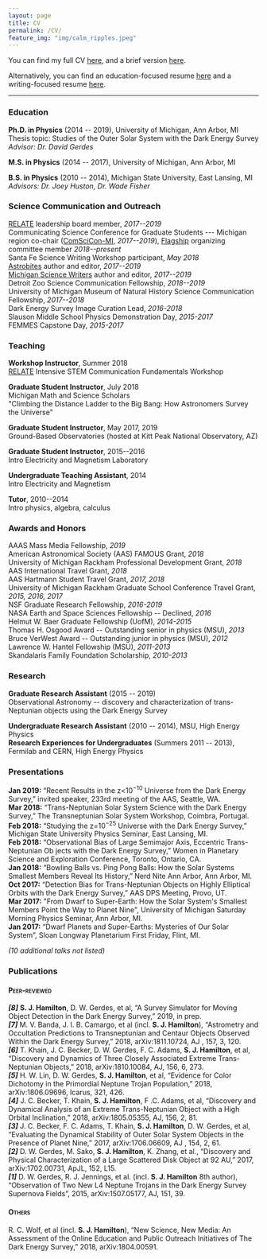 ```yaml
---
layout: page
title: CV
permalink: /CV/
feature_img: "img/calm_ripples.jpeg"
---
```


You can find my full CV <a
href="https://drive.google.com/file/d/0B_dvQtq8UPvuUU1mTXhIdmNjbDA/view"
target="_blank">here</a>, and a brief version <a
href="https://drive.google.com/file/d/0B_dvQtq8UPvudmNxWVlzeWltY00/view"
target="_blank">here</a>.

Alternatively, you can find an education-focused resume <a
href="https://drive.google.com/file/d/1Lv5gDS-qiEeb310JUZ1t1U0Gg_W7v5BI/view?usp=sharing"
target="_blank"> here</a> and a writing-focused resume <a
href="https://drive.google.com/file/d/1uI822nZo5OCbnQOWRNJODRpzJfdi588r/view?usp=sharing"
target="_blank"> here</a>.

---

### Education

**Ph.D. in Physics** (2014 -- 2019), University of Michigan, Ann Arbor, MI<br>
Thesis topic: Studies of the Outer Solar System with the Dark Energy Survey<br>
*Advisor: Dr. David Gerdes*

**M.S. in Physics** (2014 -- 2017), University of Michigan, Ann Arbor, MI

**B.S. in Physics** (2010 -- 2014), Michigan State University, East Lansing, MI <br>
*Advisors: Dr. Joey Huston, Dr. Wade Fisher*


### Science Communication and Outreach

[RELATE] leadership board member, *2017--2019*<br>
Communicating Science Conference for Graduate Students --- Michigan region
co-chair ([ComSciCon-MI], *2017--2019*), [Flagship] organizing committee member *2018--present*<br>
Santa Fe Science Writing Workshop participant, *May 2018* <br>
[Astrobites] author and editor, *2017--2019*<br>
[Michigan Science Writers] author and editor, *2017--2019*<br>
Detroit Zoo Science Communication Fellowship, *2018--2019*<br>
University of Michigan Museum of Natural History Science Communication Fellowship, *2017--2018*<br>
Dark Energy Survey Image Curation Lead, *2016-2018* <br>
Slauson Middle School Physics Demonstration Day, *2015-2017* <br>
FEMMES Capstone Day, *2015-2017*


### Teaching

**Workshop Instructor**, Summer 2018<br>
[RELATE] Intensive STEM Communication Fundamentals Workshop

**Graduate Student Instructor**, July 2018<br>
Michigan Math and Science Scholars<br>
"Climbing the Distance Ladder to the Big Bang: How Astronomers Survey the Universe"

**Graduate Student Instructor**, May 2017, 2019<br>
Ground-Based Observatories (hosted at Kitt Peak National Observatory, AZ)

**Graduate Student Instructor**, 2015--2016<br>
Intro Electricity and Magnetism Laboratory

**Undergraduate Teaching Assistant**, 2014 <br>
Intro Electricity and Magnetism

**Tutor**, 2010--2014 <br>
Intro physics, algebra, calculus


### Awards and Honors

AAAS Mass Media Fellowship, *2019* <br>
American Astronomical Society (AAS) FAMOUS Grant, *2018* <br>
University of Michigan Rackham Professional Development Grant, *2018* <br>
AAS International Travel Grant, *2018* <br>
AAS Hartmann Student Travel Grant, *2017, 2018*<br>
University of Michigan Rackham Graduate School Conference Travel Grant, *2015,
2016, 2017*<br>
NSF Graduate Research Fellowship, *2016-2019* <br>
NASA Earth and Space Sciences Fellowship -- Declined, *2016* <br>
Helmut W. Baer Graduate Fellowship  (UofM), *2014-2015* <br>
Thomas H. Osgood Award -- Outstanding senior in physics (MSU), *2013* <br>
Bruce VerWest Award -- Outstanding junior in physics (MSU), *2012* <br>
Lawrence W. Hantel Fellowship (MSU), *2011-2013* <br>
Skandalaris Family Foundation Scholarship, *2010-2013*


### Research

**Graduate Research Assistant** (2015 -- 2019)<br>
Observational Astronomy -- discovery and characterization of trans-Neptunian
objects using the Dark Energy Survey

**Undergraduate Research Assistant** (2010 -- 2014), MSU, High Energy Physics <br>
**Research Experiences for Undergraduates** (Summers 2011 -- 2013), Fermilab and
CERN, High Energy Physics


### Presentations

**Jan 2019:** “Recent Results in the z<10<sup>−10</sup> Universe from the Dark Energy Survey,” invited
speaker, 233rd meeting of the AAS, Seattle, WA.<br>
**Mar 2018:** “Trans-Neptunian Solar System Science with the Dark Energy Survey,” The
Transneptunian Solar System Workshop, Coimbra, Portugal.<br>
**Feb 2018:** “Studying the z=10<sup>−25</sup> Universe with the Dark Energy Survey,”
Michigan State University Physics Seminar, East Lansing, MI.<br>
**Feb 2018:** “Observational Bias of Large Semimajor Axis, Eccentric
Trans-Neptunian Ob jects with the Dark Energy Survey,” Women in Planetary
Science and Exploration Conference, Toronto, Ontario, CA.<br>
**Jan 2018:** “Bowling Balls vs. Ping Pong Balls: How the Solar Systems Smallest
Members Reveal Its History,” Nerd Nite Ann Arbor, Ann Arbor, MI.<br>
**Oct 2017:** “Detection Bias for Trans-Neptunian Objects on Highly Elliptical
Orbits with the Dark Energy Survey,” AAS DPS Meeting, Provo, UT.<br>
**Mar 2017:** "From Dwarf to Super-Earth: How the Solar System's Smallest Members Point the
Way to Planet Nine", University of Michigan Saturday Morning Physics Seminar,
Ann Arbor, MI.<br>
**Jan 2017:** “Dwarf Planets and Super-Earths: Mysteries of Our Solar System”, Sloan Longway
Planetarium First Friday, Flint, MI.

_(10 additional talks not listed)_


### Publications

#### <span style="font-variant:small-caps;">Peer-reviewed</span>


***[8]*** **S. J. Hamilton**, D. W. Gerdes, et al, “A Survey Simulator for Moving Object
Detection in the Dark Energy Survey,” 2019, in prep. <br>
***[7]*** M. V. Banda, J. I. B. Camargo, et al (incl. **S. J. Hamilton**), “Astrometry and
Occultation Predictions to Transneptunian and Centaur Objects Observed Within
the Dark Energy Survey,” 2018, arXiv:1811.10724, AJ , 157, 3, 120. <br>
***[6]*** T. Khain, J. C. Becker, D. W. Gerdes, F. C. Adams, **S. J. Hamilton**, et al,
“Discovery and Dynamics of Three Closely Associated Extreme Trans-Neptunian
Objects,” 2018, arXiv:1810.10084, AJ, 156, 6, 273. <br>
***[5]*** H. W. Lin, D. W. Gerdes, **S. J. Hamilton**, et al, “Evidence for Color
Dichotomy in the Primordial Neptune Trojan Population,” 2018, arXiv:1806.09696,
Icarus, 321, 426. <br>
***[4]*** J. C. Becker, T. Khain, **S. J. Hamilton**, F .C. Adams, et al,
“Discovery and Dynamical Analysis of an Extreme Trans-Neptunian Object with a
High Orbital Inclination,” 2018, arXiv:1805.05355, AJ, 156, 2, 81. <br>
***[3]*** J. C. Becker, F. C. Adams, T. Khain, **S. J. Hamilton**, D. W. Gerdes,
et al, “Evaluating the Dynamical Stability of Outer Solar System Objects in the
Presence of Planet Nine,” 2017, arXiv:1706.06609, AJ , 154, 2, 61. <br>
***[2]*** D. W. Gerdes, M. Sako, **S. J. Hamilton**, K. Zhang, et al., “Discovery
and Physical Characterization of a Large Scattered Disk Object at 92 AU,” 2017,
arXiv:1702.00731, ApJL, 152, L15. <br>
***[1]*** D. W. Gerdes, R. J. Jennings, et al. (incl. **S. J. Hamilton** 8th author),
“Observation of Two New L4 Neptune Trojans in the Dark Energy Survey Supernova
Fields”, 2015, arXiv:1507.05177, AJ, 151, 39.

#### <span style="font-variant:small-caps;">Others</span>

R. C. Wolf, et al (incl. **S. J. Hamilton**), “New Science, New Media: An Assessment
of the Online Education and Public Outreach Initiatives of The Dark Energy
Survey,” 2018, arXiv:1804.00591.

[RELATE]: https://www.learntorelate.org
[ComSciCon-MI]: https://comscicon.com/comscicon-michigan-2018
[Flagship]: https://comscicon.com/comscicon-2019-flagship-workshop
[Astrobites]: https://astrobites.org/author/shamilton/
[Michigan Science Writers]: https://misciwriters.com/tag/stephaniehamilton/
